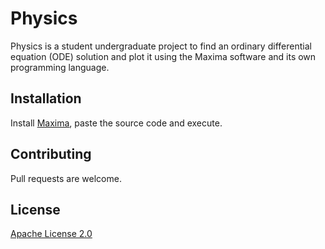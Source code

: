 # Physics

Physics is a student undergraduate project to find an ordinary differential equation (ODE) solution and plot it using the Maxima software and its own programming language.

## Installation

Install [Maxima](http://maxima.sourceforge.net/), paste the source code and execute.

## Contributing
Pull requests are welcome.

## License
[Apache License 2.0](https://opensource.org/licenses/Apache-2.0)
